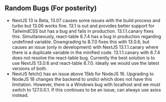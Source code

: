 ## Random Bugs (For posterity)

- NextJS 13 is Beta, 13.07 causes some issues with the build process and turbo but 13.06 works fine. 13.1 is out and provides better support for TailwindCSS but has a bug and fails in production. 13.1.1.canary fixes this. Simultaneously, react-table 8.7.4 has a bug in production regarding undefined variable. Downgrading to 8.7.0 fixes this with 13.0.6, but causes an issue (only in development) with NextJS 13.1.1.canary where there is a duplicate variable in the minified code. 13.1.1.canary with 8.7.4 does not resolve the react-table bug. Currently the best solution is to use NextJS 13.0.6 and react-table 8.7.0. Ideally we would use the latest versions of both.
- NextJS fetch() has an issue above 15kb for NodeJS 16. Upgrading to NodeJS 18 changes the backend to undici which does not have this limitation. However, there is a Windows bug with localhost and we must switch to 127.0.0.1. If this continues to be an issue, can always use axios instead.
